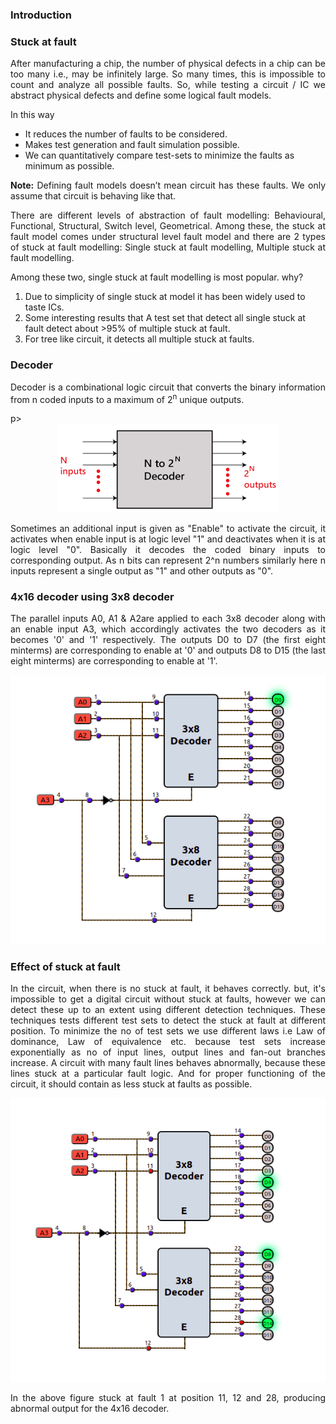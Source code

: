 ### Introduction

### Stuck at fault

<p style="text-align:justify;">After manufacturing a chip, the number of physical defects in a chip can be too many i.e., may be infinitely large. So many times, this is impossible to count and analyze all possible faults. So, while testing a circuit / IC we abstract physical defects and define some logical fault models.</p>

In this way
<ul>
<li>It reduces the number of faults to be considered.</li>
<li>Makes test generation and fault simulation possible.</li>
<li>We can quantitatively compare test-sets to minimize the faults as minimum as possible.</li>
</ul>

<p style="text-align:justify;"><strong>Note:</strong> Defining fault models doesn’t mean circuit has these faults. We only assume that circuit is behaving like that.</p>

<p style="text-align:justify;">There are different levels of abstraction of fault modelling: Behavioural, Functional, Structural, Switch level, Geometrical.
Among these, the stuck at fault model comes under structural level fault model and there are 2 types of stuck at fault modelling: Single stuck at fault modelling, Multiple stuck at fault modelling.</p>

Among these two, single stuck at fault modelling is most popular. why?

1. Due to simplicity of single stuck at model it has been widely used to taste ICs.
2. Some interesting results that A test set that detect all single stuck at fault detect about >95% of multiple stuck at fault.
3. For tree like circuit, it detects all multiple stuck at faults.

### Decoder 

<p style="text-align:justify;">Decoder is a combinational logic circuit that converts the binary information from n coded inputs to a maximum of 2<sup>n</sup> unique outputs.</p>p>

 <center><img src="./images/2.png"/></center>

<p style="text-align:justify;">Sometimes an additional input is given as "Enable" to activate the circuit, it activates when enable input is at logic level "1" and deactivates when it is at logic level "0". Basically it decodes the coded binary inputs to corresponding output. As n bits can represent 2^n numbers similarly here n inputs represent a single output as "1" and other outputs as "0".</p>

### 4x16 decoder using 3x8 decoder 

<p style="text-align:justify;">The parallel inputs A0, A1 & A2are applied to each 3x8 decoder along with an enable input A3, which accordingly activates the two decoders as it becomes '0' and '1' respectively. The outputs D0 to D7 (the first eight minterms) are corresponding to enable at '0' and outputs D8 to D15 (the last eight minterms) are corresponding to enable at '1'.</p>

 <center><img src="images/3x18to4x16.png"/></center>

### Effect of stuck at fault 

<p style="text-align:justify;">In the circuit, when there is no stuck at fault, it behaves correctly. but, it's impossible to get a digital circuit without stuck at faults, however we can detect these up to an extent using different detection techniques. These techniques tests different test sets to detect the stuck at fault at different position. To minimize the no of test sets we use different laws i.e Law of dominance, Law of equivalence etc. because test sets increase exponentially as no of input lines, output lines and fan-out branches increase. A circuit with many fault lines behaves abnormally, because these lines stuck at a particular fault logic. And for proper functioning of the circuit, it should contain as less stuck at faults as possible.</p>

 <center><img src="images/saf-de.png"/></center>

 <p style="text-align:justify;">In the above figure stuck at fault 1 at position 11, 12 and 28, producing abnormal output for the 4x16 decoder.</p>
